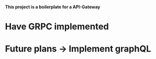 #### This project is a boilerplate for a API-Gateway

# Have GRPC implemented
# Future plans -> Implement graphQL
